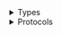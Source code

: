 <details>
<summary>Types</summary>

  - [CloudSearchDomainClient](/aws-sdk-swift/reference/0.x/AWSCloudSearchDomain/CloudSearchDomainClient)
  - [CloudSearchDomainClient.CloudSearchDomainClientConfiguration](/aws-sdk-swift/reference/0.x/AWSCloudSearchDomain/CloudSearchDomainClient.CloudSearchDomainClientConfiguration)
  - [CloudSearchDomainClientLogHandlerFactory](/aws-sdk-swift/reference/0.x/AWSCloudSearchDomain/CloudSearchDomainClientLogHandlerFactory)
  - [CloudSearchDomainClientTypes](/aws-sdk-swift/reference/0.x/AWSCloudSearchDomain/CloudSearchDomainClientTypes)

</details>

<details>
<summary>Protocols</summary>

  - [CloudSearchDomainClientProtocol](/aws-sdk-swift/reference/0.x/AWSCloudSearchDomain/CloudSearchDomainClientProtocol)

</details>
